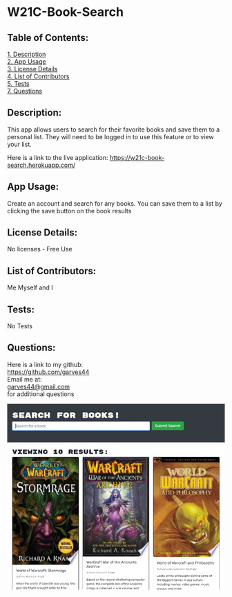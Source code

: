 # W21C-Book-Search

## Table of Contents:

[1. Description](#Description)  
[2. App Usage](#App-Usage)  
[3. License Details](#License-Details)  
[4. List of Contributors](#List-of-Contributors)  
[5. Tests](#Tests)  
[7. Questions](#Questions)

## Description:

This app allows users to search for their favorite books and save them to a personal list. They will need to be logged in to use this feature or to view your list.

Here is a link to the live application:
https://w21c-book-search.herokuapp.com/

## App Usage:

Create an account and search for any books. You can save them to a list by clicking the save button on the book results

## License Details:

No licenses - Free Use

## List of Contributors:

Me Myself and I

## Tests:

No Tests

## Questions:

Here is a link to my github:  
https://github.com/garves44  
 Email me at:  
garves44@gmail.com  
for additional questions

![](/assets/images/booksearch.PNG)
